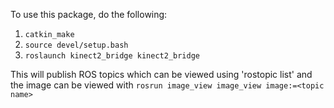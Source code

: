 

To use this package, do the following:
1. `catkin_make`
2. `source devel/setup.bash`
3. `roslaunch kinect2_bridge kinect2_bridge`

This will publish ROS topics which can be viewed using 'rostopic list' and the image can be viewed with `rosrun image_view image_view image:=<topic name>`